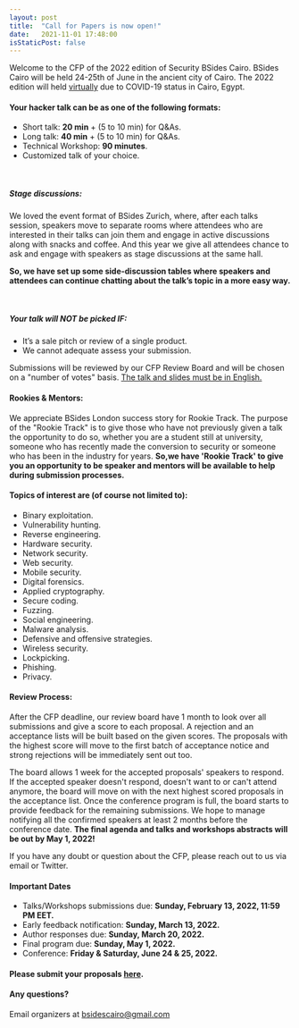 ```yaml
---
layout: post
title:  "Call for Papers is now open!"
date:   2021-11-01 17:48:00
isStaticPost: false
---
```

Welcome to the CFP of the 2022 edition of Security BSides Cairo. BSides Cairo will be held 24-25th of June in the ancient city of Cairo. The 2022 edition will held <u>virtually</u> due to COVID-19 status in Cairo, Egypt.

#### Your hacker talk can be as one of the following formats:

-  Short talk: **20 min** + (5 to 10 min) for Q&As.
-  Long talk: **40 min** + (5 to 10 min) for Q&As.
-  Technical Workshop: **90 minutes**.
-  Customized talk of your choice.

<br>

##### Stage discussions:

We loved the event format of BSides Zurich, where, after each talks session, speakers move to separate rooms where attendees who are interested in their talks can join them and engage in active discussions along with snacks and coffee. And this year we give all attendees chance to ask and engage with speakers as stage discussions at the same hall.



**So, we have set up some side-discussion tables where speakers and attendees can continue chatting about the talk’s topic in a more easy way.**

<br>

##### Your talk will NOT be picked IF:
- It’s a sale pitch or review of a single product.
- We cannot adequate assess your submission.

Submissions will be reviewed by our CFP Review Board and will be chosen on a "number of votes" basis. <u>The talk and slides must be in English.</u>



#### Rookies & Mentors:

We appreciate BSides London success story for Rookie Track. The purpose of the "Rookie Track" is to give those who have not previously given a talk the opportunity to do so, whether you are a student still at university, someone who has recently made the conversion to security or someone who has been in the industry for years.
**So,we have 'Rookie Track' to give you an opportunity to be speaker and mentors will be available to help during submission processes.**



#### Topics of interest are (of course not limited to):

- Binary exploitation.
- Vulnerability hunting.
- Reverse engineering.
- Hardware security.
- Network security.
- Web security.
- Mobile security.
- Digital forensics.
- Applied cryptography.
- Secure coding.
- Fuzzing.
- Social engineering.
- Malware analysis.
- Defensive and offensive strategies.
- Wireless security.
-  Lockpicking.
- Phishing.
- Privacy.



#### Review Process:

After the CFP deadline, our review board have 1 month to look over all submissions and give a score to each proposal. A rejection and an acceptance lists will be built based on the given scores. 
The proposals with the highest score will move to the first batch of acceptance notice and strong rejections will be immediately sent out too. 



The board allows 1 week for the accepted proposals' speakers to respond. If the accepted speaker doesn't respond, doesn't want to or can't attend anymore, the board will move on with the next highest scored proposals in the acceptance list. 
Once the conference program is full, the board starts to provide feedback for the remaining submissions. We hope to manage notifying all the confirmed speakers at least 2 months before the conference date. 
**The final agenda and talks and workshops abstracts will be out by May 1, 2022!**



If you have any doubt or question about the CFP, please reach out to us via email or Twitter.



#### Important Dates

- Talks/Workshops submissions due: **Sunday, February 13, 2022, 11:59 PM EET.**
- Early feedback notification: **Sunday, March 13, 2022.**
- Author responses due: **Sunday, March 20, 2022.**
- Final program due: **Sunday, May 1, 2022.**
- Conference: **Friday & Saturday, June 24 & 25, 2022.**



#### Please submit your proposals [here](https://docs.google.com/forms/d/e/1FAIpQLSfJ6eyQrZJvRxXRdpYjTdckf9hY-wKVzLwEoAswxNbI1pCUFg/viewform).



#### Any questions? 
Email organizers at [bsidescairo@gmail.com](mailto:bsidescairo@gmail.com)